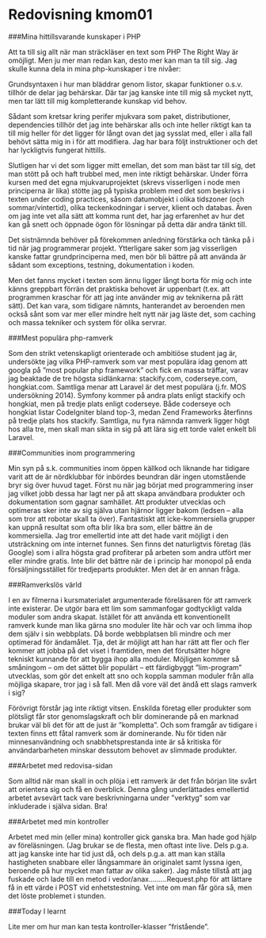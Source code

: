 ---
---
Redovisning kmom01
=========================

###Mina hittillsvarande kunskaper i PHP

Att ta till sig allt när man sträckläser en text som PHP The Right Way är omöjligt. Men ju mer man redan kan, desto mer kan man ta till sig. Jag skulle kunna dela in mina php-kunskaper i tre nivåer:

Grundsyntaxen i hur man bläddrar genom listor, skapar funktioner o.s.v. tillhör de delar jag behärskar. Där tar jag kanske inte till mig så mycket nytt, men tar lätt till mig kompletterande kunskap vid behov.

Sådant som kretsar kring perifer mjukvara som paket, distributioner, dependencies tillhör det jag inte behärskar alls och inte heller riktigt kan ta till mig heller för det ligger för långt ovan det jag sysslat med, eller i alla fall behövt sätta mig in i för att modifiera. Jag har bara följt instruktioner och det har lyckligtvis fungerat hittills.

Slutligen har vi det som ligger mitt emellan, det som man bäst tar till sig, det man stött på och haft trubbel med, men inte riktigt behärskar. Under förra kursen med det egna mjukvaruprojektet (skrevs visserligen i node men principerna är lika) stötte jag på typiska problem med det som beskrivs i texten under coding practices, såsom datumobjekt i olika tidszoner (och sommar/vintertid), olika teckenkodningar i server, klient och databas. Även om jag inte vet alla sätt att komma runt det, har jag erfarenhet av hur det kan gå snett och öppnade ögon för lösningar på detta där andra tänkt till.

Det sistnämnda behöver på förekommen anledning förstärka och tänka på i tid när jag programmerar projekt.
Ytterligare saker som jag visserligen kanske fattar grundprinciperna med, men bör bli bättre på att använda är sådant som exceptions, testning, dokumentation i koden.

Men det fanns mycket i texten som ännu ligger långt borta för mig och inte känns greppbart förrän det praktiska behovet är uppenbart (t.ex. att programmen kraschar för att jag inte använder mig av teknikerna på rätt sätt). Det kan vara, som tidigare nämnts, hanterandet av beroenden men också sånt som var mer eller mindre helt nytt när jag läste det, som caching och massa tekniker och system för olika servrar.

###Mest populära php-ramverk

Som den strikt vetenskapligt orienterade och ambitiöse student jag är, undersökte jag vilka PHP-ramverk som var mest populära idag genom att googla på ”most popular php framework” och fick en massa träffar, varav jag beaktade de tre högsta sidlänkarna: stackify.com, coderseye.com, hongkiat.com. Samtliga menar att Laravel är det mest populära (j.fr. MOS undersökning 2014). Symfony kommer på andra plats enligt stackify och hongkiat, men på tredje plats enligt coderseye. Både coderseye och hongkiat listar CodeIgniter bland top-3, medan Zend Frameworks återfinns på tredje plats hos stackify. Samtliga, nu fyra nämnda ramverk ligger högt hos alla tre, men skall man sikta in sig på att lära sig ett torde valet enkelt bli Laravel.

###Communities inom programmering

Min syn på s.k. communities inom öppen källkod och liknande har tidigare varit att de är nördklubbar för inbördes beundran där ingen utomstående bryr sig över huvud taget. Först nu när jag börjat med programmering inser jag vilket jobb dessa har lagt ner på att skapa användbara produkter och dokumentation som gagnar samhället. Att produkter utvecklas och optimeras sker inte av sig själva utan hjärnor ligger bakom (ledsen – alla som tror att robotar skall ta över). Fantastiskt att icke-kommersiella grupper kan uppnå resultat som ofta blir lika bra som, eller bättre än de kommersiella. Jag tror emellertid inte att det hade varit möjligt i den utsträckning om inte internet funnes. Sen finns det naturligtvis företag (läs Google) som i allra högsta grad profiterar på arbeten som andra utfört mer eller mindre gratis. Inte blir det bättre när de i princip har monopol på enda försäljningsstället för tredjeparts produkter. Men det är en annan fråga.

###Ramverkslös värld

I en av filmerna i kursmaterialet argumenterade föreläsaren för att ramverk inte existerar. De utgör bara ett lim som sammanfogar godtyckligt valda moduler som andra skapat. Istället för att använda ett konventionellt ramverk kunde man lika gärna sno moduler lite här och var och limma ihop dem själv i sin webbplats. Då borde webbplatsen bli mindre och mer optimerad för ändamålet. Tja, det är möjligt att han har rätt att fler och fler kommer att jobba på det viset i framtiden, men det förutsätter högre tekniskt kunnande för att bygga ihop alla moduler. Möjligen kommer så småningom – om det sättet blir populärt – ett färdigbyggt ”lim-program” utvecklas, som gör det enkelt att sno och koppla samman moduler från alla möjliga skapare, tror jag i så fall. Men då vore väl det ändå ett slags ramverk i sig?

Förövrigt förstår jag inte riktigt vitsen. Enskilda företag eller produkter som plötsligt får stor genomslagskraft och blir dominerande på en marknad brukar väl bli det för att de just är ”kompletta”. Och som framgår av tidigare i texten finns ett fåtal ramverk som är dominerande. Nu för tiden när minnesanvändning och snabbhetsprestanda inte är så kritiska för användarbarheten minskar dessutom behovet av slimmade produkter.

###Arbetet med redovisa-sidan

Som alltid när man skall in och plöja i ett ramverk är det från början lite svårt att orientera sig och få en överblick. Denna gång underlättades emellertid arbetet avsevärt tack vare beskrivningarna under ”verktyg” som var inkluderade i själva sidan. Bra!

###Arbetet med min kontroller

Arbetet med min (eller mina) kontroller gick ganska bra. Man hade god hjälp av föreläsningen. (Jag brukar se de flesta, men oftast inte live. Dels p.g.a. att jag kanske inte har tid just då, och dels p.g.a. att man kan ställa hastigheten snabbare eller långsammare än originalet samt lyssna igen, beroende på hur mycket man fattar av olika saker). Jag måste tillstå att jag fuskade och lade till en metod i vedor/anax………Request.php för att lättare få in ett värde i POST vid enhetstestning. Vet inte om man får göra så, men det löste problemet i stunden.

###Today I learnt

Lite mer om hur man kan testa kontroller-klasser ”fristående”.
